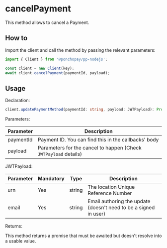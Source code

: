 # cancelPayment

This method allows to cancel a Payment.

## How to

Import the client and call the method by passing the relevant parameters:

```ts
import { Client } from '@ponchopay/pp-nodejs';

const client = new Client(key);
await client.cancelPayment(paymentId, payload);
```

## Usage

Declaration:

```ts
client.updatePaymentMethod(paymentId: string, payload: JWTPayload): Promise<void>;
```

Parameters:

| Parameter | Description                                                      |
| --------- | ---------------------------------------------------------------- |
| paymentId | Payment ID. You can find this in the callbacks' body             |
| payload   | Parameters for the cancel to happen (Check `JWTPayload` details) |

JWTPayload:

| Parameter | Mandatory | Type   | Description                                                      |
| --------- | --------- | ------ | ---------------------------------------------------------------- |
| urn       | Yes       | string | The location Unique Reference Number                             |
| email     | Yes       | string | Email authoring the update (doesn't need to be a signed in user) |

Returns:

This method returns a promise that must be awaited but doesn't resolve into a usable value.
